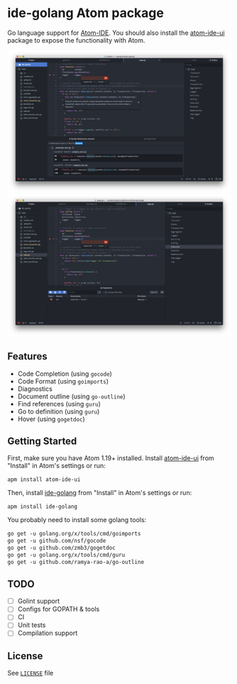 # ide-golang Atom package
Go language support for [Atom-IDE](https://github.com/facebook-atom/atom-ide-ui). You should also install the [atom-ide-ui](https://atom.io/packages/atom-ide-ui) package to expose the functionality with Atom.

![ide-golang features](docs/images/ide-golang.png)
![Diagnostics with ide-golang](docs/images/diagnostics.png)

## Features
-   Code Completion (using `gocode`)
-   Code Format (using `goimports`)
-   Diagnostics
-   Document outline (using `go-outline`)
-   Find references (using `guru`)
-   Go to definition (using `guru`)
-   Hover (using `gogetdoc`)

## Getting Started
First, make sure you have Atom 1.19+ installed. Install [atom-ide-ui](https://atom.io/packages/atom-ide-ui) from "Install" in Atom's settings or run:

```shell
apm install atom-ide-ui
```
Then, install [ide-golang](https://github.com/bongnv/atom-ide-golang) from "Install" in Atom's settings or run:

```shell
apm install ide-golang
```
You probably need to install some golang tools:
```shell
go get -u golang.org/x/tools/cmd/goimports
go get -u github.com/nsf/gocode
go get -u github.com/zmb3/gogetdoc
go get -u golang.org/x/tools/cmd/guru
go get -u github.com/ramya-rao-a/go-outline
```

## TODO
- [ ] Golint support
- [ ] Configs for GOPATH & tools
- [ ] CI
- [ ] Unit tests
- [ ] Compilation support

## License
See [`LICENSE`](LICENSE) file
